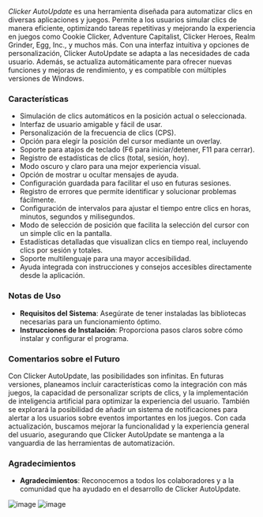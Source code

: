 *Clicker AutoUpdate* es una herramienta diseñada para automatizar clics en diversas aplicaciones y juegos. Permite a los usuarios simular clics de manera eficiente, optimizando tareas repetitivas y mejorando la experiencia en juegos como Cookie Clicker, Adventure Capitalist, Clicker Heroes, Realm Grinder, Egg, Inc., y muchos más. Con una interfaz intuitiva y opciones de personalización, Clicker AutoUpdate se adapta a las necesidades de cada usuario. Además, se actualiza automáticamente para ofrecer nuevas funciones y mejoras de rendimiento, y es compatible con múltiples versiones de Windows.

### Características
- Simulación de clics automáticos en la posición actual o seleccionada.
- Interfaz de usuario amigable y fácil de usar.
- Personalización de la frecuencia de clics (CPS).
- Opción para elegir la posición del cursor mediante un overlay.
- Soporte para atajos de teclado (F6 para iniciar/detener, F11 para cerrar).
- Registro de estadísticas de clics (total, sesión, hoy).
- Modo oscuro y claro para una mejor experiencia visual.
- Opción de mostrar u ocultar mensajes de ayuda.
- Configuración guardada para facilitar el uso en futuras sesiones.
- Registro de errores que permite identificar y solucionar problemas fácilmente.
- Configuración de intervalos para ajustar el tiempo entre clics en horas, minutos, segundos y milisegundos.
- Modo de selección de posición que facilita la selección del cursor con un simple clic en la pantalla.
- Estadísticas detalladas que visualizan clics en tiempo real, incluyendo clics por sesión y totales.
- Soporte multilenguaje para una mayor accesibilidad.
- Ayuda integrada con instrucciones y consejos accesibles directamente desde la aplicación.

### Notas de Uso
- **Requisitos del Sistema**: Asegúrate de tener instaladas las bibliotecas necesarias para un funcionamiento óptimo.
- **Instrucciones de Instalación**: Proporciona pasos claros sobre cómo instalar y configurar el programa.

### Comentarios sobre el Futuro
Con Clicker AutoUpdate, las posibilidades son infinitas. En futuras versiones, planeamos incluir características como la integración con más juegos, la capacidad de personalizar scripts de clics, y la implementación de inteligencia artificial para optimizar la experiencia del usuario. También se explorará la posibilidad de añadir un sistema de notificaciones para alertar a los usuarios sobre eventos importantes en los juegos. Con cada actualización, buscamos mejorar la funcionalidad y la experiencia general del usuario, asegurando que Clicker AutoUpdate se mantenga a la vanguardia de las herramientas de automatización.

### Agradecimientos
- **Agradecimientos**:
Reconocemos a todos los colaboradores y a la comunidad que ha ayudado en el desarrollo de Clicker AutoUpdate.
 
![image](https://github.com/user-attachments/assets/a0dce77b-a1a3-4cc8-9ec9-ed052dc9b174)
![image](https://github.com/user-attachments/assets/a560e095-2d6a-4a13-9026-bf1d457424c3)
